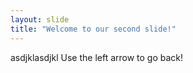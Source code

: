 ```yaml
---
layout: slide
title: "Welcome to our second slide!"
---
```

asdjklasdjkl
Use the left arrow to go back!
